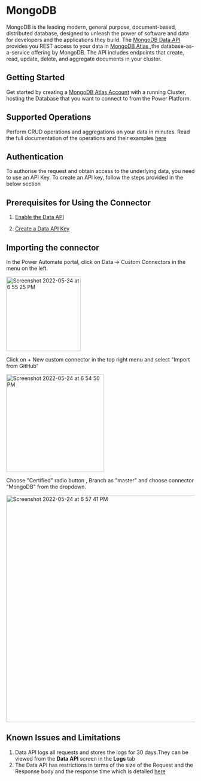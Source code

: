 # MongoDB
MongoDB is the leading modern, general purpose, document-based, distributed database, designed to unleash the power of software and data for developers and the applications they build.
The [MongoDB Data API ](https://www.mongodb.com/data-api/l) provides you REST access to your data in [MongoDB Atlas ](https://www.mongodb.com/atlas),the database-as-a-service offering by MongoDB. The API includes endpoints that create, read, update, delete, and aggregate documents in your cluster.

## Getting Started
Get started by creating a [MongoDB Atlas Account](https://www.mongodb.com/cloud/atlas/register) with a running Cluster, hosting the Database that you want to connect to from the Power Platform.  

## Supported Operations
Perform CRUD operations and aggregations on your data in minutes. Read the full documentation of the operations and their examples [here](https://www.mongodb.com/docs/atlas/api/data-api-resources/#data-api-resources)

## Authentication
To authorise the request and obtain access to the underlying data, you need to use an API Key. To create an API key, follow the steps provided in the below section

## Prerequisites for Using the Connector
1. [Enable the Data API](https://www.mongodb.com/docs/atlas/api/data-api/#1.-enable-the-data-api)

2. [Create a Data API Key](https://www.mongodb.com/docs/atlas/api/data-api/#2.-create-a-data-api-key)

## Importing the connector

In the Power Automate portal, click on Data -> Custom Connectors in the menu on the left.

<img width="199" alt="Screenshot 2022-05-24 at 6 55 25 PM" src="https://user-images.githubusercontent.com/101181433/170048861-1b6568ca-2159-4cfe-9c27-65b92fa70ce2.png">


Click on + New custom connector in the top right menu and select  "Import from GitHub"

<img width="261" alt="Screenshot 2022-05-24 at 6 54 50 PM" src="https://user-images.githubusercontent.com/101181433/170047186-c2b92de9-6451-43ca-8a28-afa746d855d4.png">


Choose "Certified" radio button , Branch as "master" and choose connector "MongoDB" from the dropdown.

<img width="607" alt="Screenshot 2022-05-24 at 6 57 41 PM" src="https://user-images.githubusercontent.com/101181433/170049206-c2cbb534-d311-4828-a14e-7e143ed76af7.png">

## Known Issues and Limitations

1. Data API logs all requests and stores the logs for 30 days.They can be viewed from the **Data API** screen in the **Logs** tab
2. The Data API has restrictions in terms of the size of the Request and the Response body and the response time which is detailed [here](https://www.mongodb.com/docs/atlas/api/data-api/#request-limitations)
